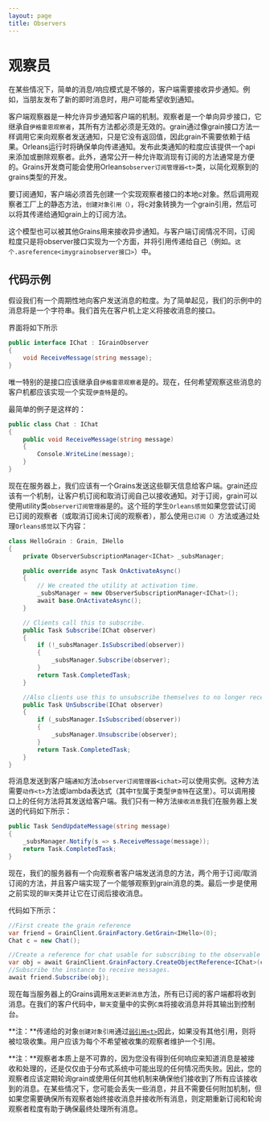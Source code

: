 ```yaml
---
layout: page
title: Observers
---
```


# 观察员

在某些情况下，简单的消息/响应模式是不够的，客户端需要接收异步通知。例如，当朋友发布了新的即时消息时，用户可能希望收到通知。

客户端观察器是一种允许异步通知客户端的机制。观察者是一个单向异步接口，它继承自`伊格雷恩观察者`，其所有方法都必须是无效的。grain通过像grain接口方法一样调用它来向观察者发送通知，只是它没有返回值，因此grain不需要依赖于结果。Orleans运行时将确保单向传递通知。发布此类通知的粒度应该提供一个api来添加或删除观察者。此外，通常公开一种允许取消现有订阅的方法通常是方便的。Grains开发商可能会使用Orleans`observer订阅管理器<t>`类，以简化观察到的grains类型的开发。

要订阅通知，客户端必须首先创建一个实现观察者接口的本地c对象。然后调用观察者工厂上的静态方法，`创建对象引用（）`，将c对象转换为一个grain引用，然后可以将其传递给通知grain上的订阅方法。

这个模型也可以被其他Grains用来接收异步通知。与客户端订阅情况不同，订阅粒度只是将observer接口实现为一个方面，并将引用传递给自己（例如。`这个.asreference<imygrainobserver接口>`）中。

## 代码示例

假设我们有一个周期性地向客户发送消息的粒度。为了简单起见，我们的示例中的消息将是一个字符串。我们首先在客户机上定义将接收消息的接口。

界面将如下所示

```csharp
public interface IChat : IGrainObserver
{
    void ReceiveMessage(string message);
}
```

唯一特别的是接口应该继承自`伊格雷恩观察者`是的。现在，任何希望观察这些消息的客户机都应该实现一个实现`伊查特`是的。

最简单的例子是这样的：

```csharp
public class Chat : IChat
{
    public void ReceiveMessage(string message)
    {
        Console.WriteLine(message);
    }
}
```

现在在服务器上，我们应该有一个Grains发送这些聊天信息给客户端。grain还应该有一个机制，让客户机订阅和取消订阅自己以接收通知。对于订阅，grain可以使用utility类`observer订阅管理器`是的。这个班的学生`Orleans感觉`如果您尝试订阅已订阅的观察者（或取消订阅未订阅的观察者），那么使用`已订阅（）`方法或通过处理`Orleans感觉`以下内容：

```csharp
class HelloGrain : Grain, IHello
{
    private ObserverSubscriptionManager<IChat> _subsManager;

    public override async Task OnActivateAsync()
    {
        // We created the utility at activation time.
        _subsManager = new ObserverSubscriptionManager<IChat>();
        await base.OnActivateAsync();
    }

    // Clients call this to subscribe.
    public Task Subscribe(IChat observer)
    {
        if (!_subsManager.IsSubscribed(observer))
        {
            _subsManager.Subscribe(observer);
        }
        return Task.CompletedTask;
    }

    //Also clients use this to unsubscribe themselves to no longer receive the messages.
    public Task UnSubscribe(IChat observer)
    {
        if (_subsManager.IsSubscribed(observer))
        {
            _subsManager.Unsubscribe(observer);
        }
        return Task.CompletedTask;
    }
}
```

将消息发送到客户端`通知`方法`observer订阅管理器<ichat>`可以使用实例。这种方法需要`动作<t>`方法或lambda表达式（其中`T型`属于类型`伊查特`在这里）。可以调用接口上的任何方法将其发送给客户端。我们只有一种方法`接收消息`我们在服务器上发送的代码如下所示：

```csharp
public Task SendUpdateMessage(string message)
{
    _subsManager.Notify(s => s.ReceiveMessage(message));
    return Task.CompletedTask;
}
```

现在，我们的服务器有一个向观察者客户端发送消息的方法，两个用于订阅/取消订阅的方法，并且客户端实现了一个能够观察到grain消息的类。最后一步是使用之前实现的`聊天`类并让它在订阅后接收消息。

代码如下所示：

```csharp
//First create the grain reference
var friend = GrainClient.GrainFactory.GetGrain<IHello>(0);
Chat c = new Chat();

//Create a reference for chat usable for subscribing to the observable grain.
var obj = await GrainClient.GrainFactory.CreateObjectReference<IChat>(c);
//Subscribe the instance to receive messages.
await friend.Subscribe(obj);
```

现在每当服务器上的Grains调用`发送更新消息`方法，所有已订阅的客户端都将收到消息。在我们的客户代码中，`聊天`变量中的实例`C类`将接收消息并将其输出到控制台。

**注：**传递给的对象`创建对象引用`通过[`弱引用<t>`](https://msdn.microsoft.com/en-us/library/system.weakreference)因此，如果没有其他引用，则将被垃圾收集。用户应该为每个不希望被收集的观察者维护一个引用。

**注：**观察者本质上是不可靠的，因为您没有得到任何响应来知道消息是被接收和处理的，还是仅仅由于分布式系统中可能出现的任何情况而失败。因此，您的观察者应该定期轮询grain或使用任何其他机制来确保他们接收到了所有应该接收到的消息。在某些情况下，您可能会丢失一些消息，并且不需要任何附加机制，但如果您需要确保所有观察者始终接收消息并接收所有消息，则定期重新订阅和轮询观察者粒度有助于确保最终处理所有消息。
